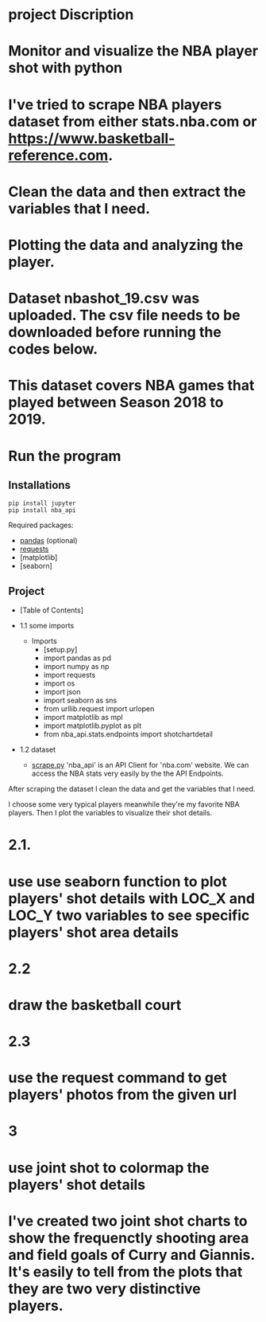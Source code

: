 # project Discription
# Monitor and visualize the NBA player shot with python
# I've tried to scrape NBA players dataset from either stats.nba.com or https://www.basketball-reference.com.
# Clean the data and then extract the variables that I need.
# Plotting the data and analyzing the player.

# Dataset nbashot_19.csv was uploaded. The csv file needs to be downloaded before running the codes below.
# This dataset covers NBA games that played between Season 2018 to 2019.

# Run the program

## Installations
```commandline
pip install jupyter
pip install nba_api
```
Required packages:
- [pandas](https://pandas.pydata.org/) (optional)
- [requests](https://requests.readthedocs.io/en/master/)
- [matplotlib] 
- [seaborn] 

## Project

- [Table of Contents]
- 1.1 some imports
    - Imports
        - [setup.py]
        - import pandas as pd
        - import numpy as np
        - import requests
        - import os
        - import json
        - import seaborn as sns
        - from urllib.request import urlopen
        - import matplotlib as mpl
        - import matplotlib.pyplot as plt
        - from nba_api.stats.endpoints import shotchartdetail
        

- 1.2 dataset
    - [scrape.py]()
'nba_api' is an API Client for 'nba.com' website. We can access the NBA stats very easily by the the API Endpoints.

After scraping the dataset I clean the data and get the variables that I need.
 
I choose some very typical players meanwhile they're my favorite NBA players. Then I plot the variables to visualize their shot details.

# 2.1.
# use use seaborn function to plot players' shot details with LOC_X and LOC_Y two variables to see specific players' shot area details

# 2.2
# draw the basketball court

# 2.3
# use the request command to get players' photos from the given url

# 3
# use joint shot to colormap the players' shot details
# I've created two joint shot charts to show the frequenctly shooting area and field goals of Curry and Giannis. It's easily to tell from the plots that they are two very distinctive players.


